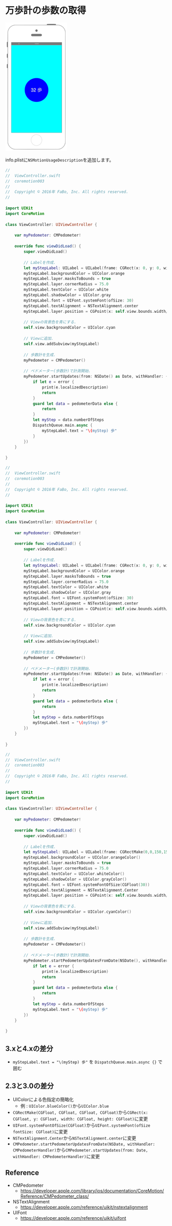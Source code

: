 # 万歩計の歩数の取得

![Preview coremotion003](./img/CoreMotion003.png)

info.plistに`NSMotionUsageDescription`を追加します。

```swift fct_label="Swift 4.x"
//
//  ViewController.swift
//  coremotion003
//
//  Copyright © 2016年 FaBo, Inc. All rights reserved.
//

import UIKit
import CoreMotion

class ViewController: UIViewController {
    
    var myPedometer: CMPedometer!
    
    override func viewDidLoad() {
        super.viewDidLoad()
        
        // Labelを作成.
        let myStepLabel: UILabel = UILabel(frame: CGRect(x: 0, y: 0, width: 150, height: 150))
        myStepLabel.backgroundColor = UIColor.orange
        myStepLabel.layer.masksToBounds = true
        myStepLabel.layer.cornerRadius = 75.0
        myStepLabel.textColor = UIColor.white
        myStepLabel.shadowColor = UIColor.gray
        myStepLabel.font = UIFont.systemFont(ofSize: 30)
        myStepLabel.textAlignment = NSTextAlignment.center
        myStepLabel.layer.position = CGPoint(x: self.view.bounds.width/2,y: 300)
        
        // Viewの背景色を青にする.
        self.view.backgroundColor = UIColor.cyan
        
        // Viewに追加.
        self.view.addSubview(myStepLabel)
        
        // 歩数計を生成.
        myPedometer = CMPedometer()
        
        // ペドメーター(歩数計)で計測開始.
        myPedometer.startUpdates(from: NSDate() as Date, withHandler: { (pedometerData, error) in
            if let e = error {
                print(e.localizedDescription)
                return
            }
            guard let data = pedometerData else {
                return
            }
            let myStep = data.numberOfSteps
            DispatchQueue.main.async {
                myStepLabel.text = "\(myStep) 歩"
            }
        })
    }
    
}
```

```swift fct_label="Swift 3.x"
//
//  ViewController.swift
//  coremotion003
//
//  Copyright © 2016年 FaBo, Inc. All rights reserved.
//

import UIKit
import CoreMotion

class ViewController: UIViewController {
    
    var myPedometer: CMPedometer!
    
    override func viewDidLoad() {
        super.viewDidLoad()
        
        // Labelを作成.
        let myStepLabel: UILabel = UILabel(frame: CGRect(x: 0, y: 0, width: 150, height: 150))
        myStepLabel.backgroundColor = UIColor.orange
        myStepLabel.layer.masksToBounds = true
        myStepLabel.layer.cornerRadius = 75.0
        myStepLabel.textColor = UIColor.white
        myStepLabel.shadowColor = UIColor.gray
        myStepLabel.font = UIFont.systemFont(ofSize: 30)
        myStepLabel.textAlignment = NSTextAlignment.center
        myStepLabel.layer.position = CGPoint(x: self.view.bounds.width/2,y: 300)
        
        // Viewの背景色を青にする.
        self.view.backgroundColor = UIColor.cyan
        
        // Viewに追加.
        self.view.addSubview(myStepLabel)
        
        // 歩数計を生成.
        myPedometer = CMPedometer()
        
        // ペドメーター(歩数計)で計測開始.
        myPedometer.startUpdates(from: NSDate() as Date, withHandler: { (pedometerData, error) in
            if let e = error {
                print(e.localizedDescription)
                return
            }
            guard let data = pedometerData else {
                return
            }
            let myStep = data.numberOfSteps
            myStepLabel.text = "\(myStep) 歩"
        })
    }
    
}
```

```swift fct_label="Swift 2.3"
//
//  ViewController.swift
//  coremotion003
//
//  Copyright © 2016年 FaBo, Inc. All rights reserved.
//

import UIKit
import CoreMotion

class ViewController: UIViewController {
    
    var myPedometer: CMPedometer!
    
    override func viewDidLoad() {
        super.viewDidLoad()
        
        // Labelを作成.
        let myStepLabel: UILabel = UILabel(frame: CGRectMake(0,0,150,150))
        myStepLabel.backgroundColor = UIColor.orangeColor()
        myStepLabel.layer.masksToBounds = true
        myStepLabel.layer.cornerRadius = 75.0
        myStepLabel.textColor = UIColor.whiteColor()
        myStepLabel.shadowColor = UIColor.grayColor()
        myStepLabel.font = UIFont.systemFontOfSize(CGFloat(30))
        myStepLabel.textAlignment = NSTextAlignment.Center
        myStepLabel.layer.position = CGPoint(x: self.view.bounds.width/2,y: 300)
        
        // Viewの背景色を青にする.
        self.view.backgroundColor = UIColor.cyanColor()
        
        // Viewに追加.
        self.view.addSubview(myStepLabel)
        
        // 歩数計を生成.
        myPedometer = CMPedometer()
        
        // ペドメーター(歩数計)で計測開始.
        myPedometer.startPedometerUpdatesFromDate(NSDate(), withHandler: { (pedometerData, error) in
            if let e = error {
                print(e.localizedDescription)
                return
            }
            guard let data = pedometerData else {
                return
            }
            let myStep = data.numberOfSteps
            myStepLabel.text = "\(myStep) 歩"
        })
    }
    
}
```

## 3.xと4.xの差分
* ```myStepLabel.text = "\(myStep) 歩"``` を ```DispatchQueue.main.async {}``` で囲む


## 2.3と3.0の差分

* UIColorによる色指定の簡略化
    * 例 : `UIColor.blueColor()`から`UIColor.blue`
* `CGRectMake(CGFloat, CGFloat, CGFloat, CGFloat)`から`CGRect(x: CGFloat, y: CGFloat, width: CGFloat, height: CGFloat)`に変更
* `UIFont.systemFontOfSize(CGFloat)`から`UIFont.systemFont(ofSize fontSize: CGFloat)`に変更
* `NSTextAlignment.Center`から`NSTextAlignment.center`に変更
* `CMPedometer.startPedometerUpdatesFromDate(NSDate, withHandler: CMPedometerHandler)`から`CMPedometer.startUpdates(from: Date, withHandler: CMPedometerHandler)`に変更

## Reference

* CMPedometer
    * https://developer.apple.com/library/ios/documentation/CoreMotion/Reference/CMPedometer_class/
* NSTextAlignment
    * https://developer.apple.com/reference/uikit/nstextalignment
* UIFont
    * https://developer.apple.com/reference/uikit/uifont

